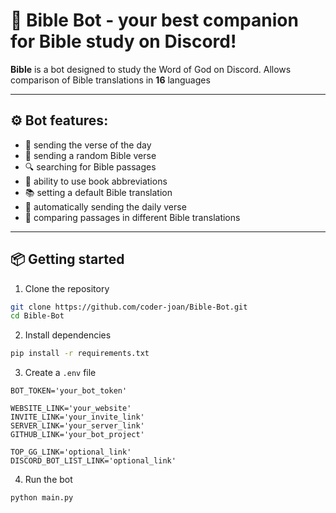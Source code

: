 # 📖 Bible Bot - your best companion for Bible study on Discord!

**Bible** is a bot designed to study the Word of God on Discord. Allows comparison of Bible translations in **16** languages

---

## ⚙️ **Bot features:**

- 📅 sending the verse of the day
- 🎲 sending a random Bible verse
- 🔍 searching for Bible passages
- 📖 ability to use book abbreviations
- 📚 setting a default Bible translation
- 🔁 automatically sending the daily verse
- 📑 comparing passages in different Bible translations

---

## 📦 Getting started

1. Clone the repository
  ```bash
  git clone https://github.com/coder-joan/Bible-Bot.git
  cd Bible-Bot
  ```

2. Install dependencies

  ```bash
  pip install -r requirements.txt
  ```

3. Create a `.env` file

  ```env
  BOT_TOKEN='your_bot_token'

  WEBSITE_LINK='your_website'
  INVITE_LINK='your_invite_link'
  SERVER_LINK='your_server_link'
  GITHUB_LINK='your_bot_project'

  TOP_GG_LINK='optional_link'
  DISCORD_BOT_LIST_LINK='optional_link'
  ```

4. Run the bot
  ```bash
  python main.py
  ```
